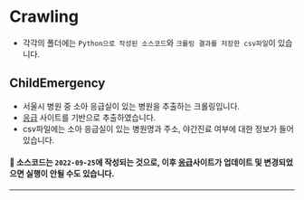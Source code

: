 # Crawling

- 각각의 폴더에는 `Python으로 작성된 소스코드`와 `크롤링 결과를 저장한 csv파일`이 있습니다.


## ChildEmergency
- 서울시 병원 중 소아 응급실이 있는 병원을 추출하는 크롤링입니다.
- [응급](https://www.e-gen.or.kr/egen/main.do) 사이트를 기반으로 추출하였습니다.
- csv파일에는 소아 응급실이 있는 병원명과 주소, 야간진료 여부에 대한 정보가 들어있습니다.

#### 📌 소스코드는 `2022-09-25`에 작성되는 것으로, 이후 [응급](https://www.e-gen.or.kr/egen/main.do)사이트가 업데이트 및 변경되었으면 실행이 안될 수도 있습니다.
<hr>
